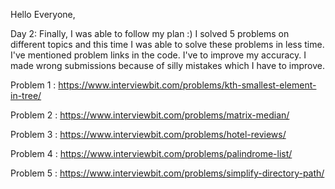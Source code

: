 
Hello Everyone,

Day 2: Finally,  I was able to follow my plan :) I solved 5 problems on different topics and this time I was able to solve these problems in less time. I've mentioned problem links in the code. I've to improve my accuracy.
I made wrong submissions because of silly mistakes which I have to improve. 

Problem 1 :  https://www.interviewbit.com/problems/kth-smallest-element-in-tree/

Problem 2 :  https://www.interviewbit.com/problems/matrix-median/

Problem 3 : https://www.interviewbit.com/problems/hotel-reviews/

Problem 4 : https://www.interviewbit.com/problems/palindrome-list/

Problem 5 : https://www.interviewbit.com/problems/simplify-directory-path/
